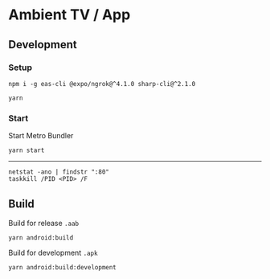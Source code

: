 # Ambient TV / App

## Development

### Setup

```
npm i -g eas-cli @expo/ngrok@^4.1.0 sharp-cli@^2.1.0
```

```
yarn
```

### Start

Start Metro Bundler

```
yarn start
```

---

```
netstat -ano | findstr ":80"
taskkill /PID <PID> /F
```

## Build

Build for release `.aab`

```
yarn android:build
```

Build for development `.apk`

```
yarn android:build:development
```
